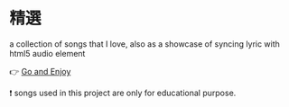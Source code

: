 精選
========

a collection of songs that I love, also as a showcase of syncing lyric with html5 audio element

:point_right: [Go and Enjoy](http://wayou.github.io/selected)

:exclamation: songs used in this project are only for educational purpose.

